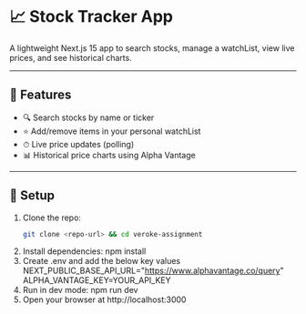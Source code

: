 # 📈 Stock Tracker App

A lightweight Next.js 15 app to search stocks, manage a watchList, view live prices, and see historical charts.

---

## 🚀 Features

- 🔍 Search stocks by name or ticker
- ⭐ Add/remove items in your personal watchList
- ⏱ Live price updates (polling)
- 📊 Historical price charts using Alpha Vantage

---

## 🔧 Setup

1. Clone the repo:
   ```bash
   git clone <repo-url> && cd veroke-assignment
   ```
2. Install dependencies:
   npm install
3. Create .env and add the below key values
   NEXT_PUBLIC_BASE_API_URL="https://www.alphavantage.co/query"
   ALPHA_VANTAGE_KEY=YOUR_API_KEY
4. Run in dev mode:
   npm run dev
5. Open your browser at http://localhost:3000
